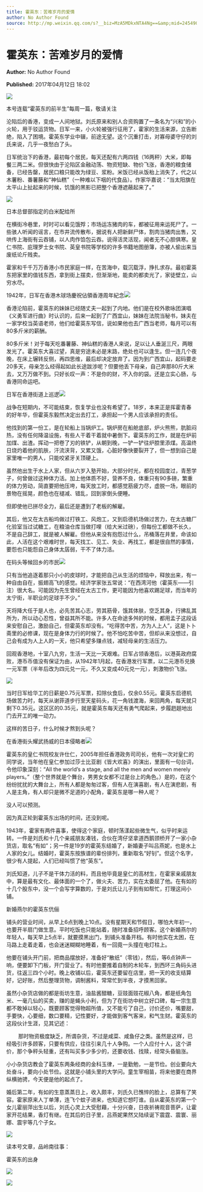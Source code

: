 ```yaml
---
title: 霍英东：苦难岁月的爱情
author: No Author Found
source: http://mp.weixin.qq.com/s?__biz=MzA5MDkxNTA4Ng==&amp;mid=2454905903&amp;idx=1&amp;sn=d778bc355640ffc117dcc7937f537158&amp;chksm=87a22c4eb0d5a5587767ad95e2805b1e1a6e029e5ac9e01d2b3edf8aa6382c12bf4525e4518d&poc_token=HJ_Do2ejHyO-wNZGG8Q1S8FdPgy1YBBEob-nUEme
---
```


# 霍英东：苦难岁月的爱情

**Author:** No Author Found

**Published:** 2017年04月12日 18:02

![](http://mmbiz.qpic.cn/mmbiz_jpg/PJWG74pLsMY6VjSs8icl92DouG8adAGS0ibIkmicA6dYrXchQel1ic3LTtD572I9r9sbW2tOnBvpibgicAXRcdc4p5aA/0?wx_fmt=jpeg)

本号连载“霍英东的前半生”每周一篇，敬请关注 

沦陷后的香港，变成一人间地狱。刘氏原来和别人合资购置了一条名为“兴和”的小火轮，用于驳运货物。日军一来，小火轮被强行征用了，霍家的生活来源，立告断绝，陷入了困境。霍英东学业中辍，前途无望。这个沉重打击，对寡母婆守仔的刘氏来说，几乎一夜愁白了头。

日军统治下的香港，最初每个居民，每天还配有六两四钱（16两秤）大米，即每餐三两二米。但很快由于沦陷区金融动荡、物资短缺、物价飞涨，香港的粮食储备，已经告罄，居民口粮只能改为绿豆、浆粉。米饭已经从饭枱上消失了，代之以木薯粉、番薯藤和“神仙糕”（一种难以下咽的代食品）。作家华嘉说：“当太阳旗在太平山上扯起来的时候，饥饿的黑影已把整个香港遮蔽起来了。”

![](http://mmbiz.qpic.cn/mmbiz_jpg/PJWG74pLsMZLngrGvZiawow1sRstvyLRia9OOOHXapibOVBiam3Q0eNS4CdoXQjG4QPkjR29UNVKE8ONkoGCdPhMJw/0?wx_fmt=jpeg)

日本总督部指定的白米配给所

在横街冷巷里，时时可以看见饿殍；市场运冻猪肉的车，都被征用来运死尸了。一些骇人听闻的谣言，在市井流传散布，据说有人把新鲜尸体，割肉当猪肉出售，又哄传上海街有云吞铺，以人肉作馅包云吞。说得活灵活现，闻者无不心胆俱寒。皇仁书院、庇理罗士女书院、英皇书院等学校的许多书籍地图册簿，亦被人偷出来当废纸论斤贱卖。

霍家和千千万万香港小市民家庭一样，在苦海中，载沉载浮，挣扎求存。最初霍英东把家里的值钱东西，拿到街上摆卖，但渐渐地，能卖的都卖光了，家徒壁立，山穷水尽。

1942年，日军在香港木球场慶祝佔領香港周年紀念![](http://mmbiz.qpic.cn/mmbiz_jpg/PJWG74pLsMZLngrGvZiawow1sRstvyLRial5ZpJcQnpS3lY7oulWndeawt2o9gbcbZvaehIvJMYdOpkjy94CmNSA/0?wx_fmt=jpeg)



香港沦陷前，霍英东的妹妹已经随丈夫一起到了内地。他们是在校外歌咏团演唱《义勇军进行曲》时认识的，后来一起到了广西宜山，妹妹在法院当秘书，妹夫在一家学校当英语老师，他们给霍英东写信，说如果他也去广西当老师，每月可以有80多斤米的薪酬。

80多斤米！对于每天吃番薯藤、神仙糕的香港人来说，足以让人垂涎三尺，两眼发光了。霍英东大喜过望，真是穷途未必是末路，绝处也可以逢生。但一连几个夜晚，在床上辗转反侧，再四思维，最后却决定放弃了。因为到广西宜山，起码要走20多天，母亲怎么经得起如此长途跋涉呢？但要他丢下母亲，自己奔那80斤大米去，又万万做不到。只好长叹一声：不是你的财，不入你的袋。还是立实心肠，与香港同命运吧。

日军在香港街道上巡逻![](http://mmbiz.qpic.cn/mmbiz_jpg/PJWG74pLsMZLngrGvZiawow1sRstvyLRiaVU3nCsROch4wwU7iawwPlJeJuPtNDQQg9aMrkCiagcg7mwZLicNvIJrsQ/0?wx_fmt=jpeg)



战争在短期内，不可能结束，恢复学业也没有希望了。18岁，本来正是挥霍青春的好年华，但霍英东毅然决定出去打工，承担起一个男人应该承担的责任。

他找到的第一份工，是在轮船上当锅炉工。锅炉房在船舱底部，炉火熊熊，肮脏闷热，没有任何降温设施，有些人干着干着就中暑倒下。霍英东的工作，就是在炉前加煤、出渣。挥动一把卷了刃的铁铲，从朝到晚，一铲一铲往炉腔里添煤。高温终日烧灼着他的肌肤，汗流浃背，又累又饿，心脏好像快要裂开了，但一想到自己是家里唯一的男人，只能咬紧牙关顶硬上。

虽然他出生于水上人家，但从六岁入塾开始，大部分时光，都在校园度过，青葱学子，何曾做过这种体力活。加上他体质不好，营养不良，体重只有90多磅，繁重的体力劳动，简直要把他压垮，每天放工时，都感觉筋疲力尽，虚脱一场，眼前的景物在摇晃，颜色也在褪减、错乱，回到家倒头便睡。

但即使他已拼尽全力，最后还是遭到了老板的解雇。

其后，他又在太古船坞做过打铁工、风炮工，又到启德机场做过苦力，在太古糖厂化验室当过试糖工，在粮油仓库当做打哩（给大米过磅），但每份工都做不长久，不是自己辞工，就是被人解雇。但他从来没有抱怨过什么，吊桶落在井里，命该如此，人活在这个艰难时世，每天找工、见工、失业、再找工，都是很自然的事情，要怨也只能怨自己身体太孱弱，干不了体力活。

在码头等候回乡的市民![](http://mmbiz.qpic.cn/mmbiz_jpg/PJWG74pLsMZLngrGvZiawow1sRstvyLRiaI4CpfX5x4gZoTUmkIvR1TRJvs68enbLpdoy2ZgkVicuJhjpPibBcyLsA/0?wx_fmt=jpeg)



只有当他追逐着那只小小的皮球时，才能把自己从生活的烦恼中，释放出来，有一种自由自在，振翅高飞的感觉。经济学家张五常说：“在西湾河他（霍英东——引注）很大名。可能因为先生曾经在太古工作，更可能因为他喜欢踢足球，而当年的太宁街，半职业的足球手不少。”

天将降大任于是人也，必先苦其心志，劳其筋骨，饿其体肤，空乏其身，行拂乱其所为，所以动心忍性，曾益其所不能。许多人在命途多舛的时候，都用孟子这段话来安慰自己，激励自己，但霍英东却没有。“吃得苦中苦，方为人上人”，这是卜卜斋里的必修课，现在是身体力行的时候了。他不怕吃苦中苦，但却从来没想过，自己会有成为人上人的一天，他只希望多赚点钱，减轻母亲的生活压力。

回观香港地，十室八九穷，生活一天比一天艰难。日军占领香港后，以港英政府腐败，港币币值没有保证为由，从1942年1月起，在香港发行军票，以二元港币兑换一元军票（半年后改为四元兑一元，不久又变成40元兑一元），刺激物价飞涨。

![](http://mmbiz.qpic.cn/mmbiz_jpg/PJWG74pLsMZLngrGvZiawow1sRstvyLRiacESLOMObjJycoEHPrHZAvL1hhfQrCmWYN3Y3lcGibZoLCxvGENsjAuA/0?wx_fmt=jpeg)

当时日军给华工的日薪是0.75元军票，扣除伙食后，仅余0.55元。霍英东启德机场做苦力时，每天从谢菲道步行至天星码头，花一角钱渡海，来回两角，每天就只剩下0.35元。这区区的0.35元，就是霍英东每天还有勇气爬起来，步履趔趄地出门去开工的唯一动力。

这样的苦日子，什么时候才熬到头呢？

在香港街头耀武扬威的日本侵略者![](http://mmbiz.qpic.cn/mmbiz_jpg/PJWG74pLsMZLngrGvZiawow1sRstvyLRiaJlAxdtE9vwo6tSH2ewsGToP0dNAtYc7q48QOwfZseZHeabad9hcmUw/0?wx_fmt=jpeg)



霍英东的皇仁书院校友许仕仁，2005年担任香港政务司司长，他有一次对皇仁的同学说，当年他在皇仁参加过莎士比亚剧《皆大欢喜》的演出，里面有一句台词，令他印象深刻：“All the world’s a stage, and all the men and women merely players。”（整个世界就是个舞台，男男女女都不过是台上的角色。）是的，在这个纷纷扰扰的大舞台上，所有人都是匆匆过客，但有人在演喜剧，有人在演悲剧，有人是主角，有人却只是微不足道的小配角，霍英东是哪一种人呢？

没人可以预测。

因为真正轮到霍英东出场的时间，还没到呢。

1943年，霍家有两件喜事，使得这个家庭，顿时荡漾起些微生气，似乎时来运转。一件是刘氏和十几个亲戚朋友凑钱，合伙在湾仔坚拿道西鹅颈桥开了一家小杂货店，取名“有如”；另一件是19岁的霍英东结婚了，新婚妻子叫吕燕妮，也是水上人家的女儿。结婚时，霍英东按族谱的辈份排列，重新取名“好钊”。但这个名字，很少有人提起，人们已经叫惯了他“英东”。

刘氏知道，儿子不是干体力活的料，而且他毕竟是皇仁的高材生，在霍家亲戚朋友中，算是最有文化、最体面的一个了，做火夫、苦力，实在太委屈了他。在有如的十几个股东中，没一个会写字算数的，于是刘氏让儿子到有如帮忙，打理这间小铺。

新婚燕尔的霍英东伉俪

铺头的营业时间，从早上6点到晚上10点。没有星期天和节假日，哪怕大年初一，也要开半扇门做生意。平时吃饭也只能站着，随时准备招呼顾客。这个新婚燕尔的年轻人，每天早上5点半，就要摸黑出门，到铺头准备开档。有时他实在太困，在马路上走着走着，也会迷迷糊糊地睡着，有一回竟一头撞在电灯柱上。

他要在铺头开门前，把商品摆放好，准备好“散纸”（零钱），然后，等6点钟声一响，便要卸下门板，开门营业了。有时他要推着自制的木轮车，到西环三角码头进货，往返三四个小时。晚上收铺以后，霍英东还要留在店里，把一天的收支结算好，记好账，然后整理货物，调制酱料，常常忙到半夜，才摸黑回家。

虽然小杂货店做的都是街坊生意，油盐酱醋糖，豆豉面豉花椒八角，都是纸角包米、一毫几仙的买卖，赚的是蝇头小利，但为了在街坊中树立好口碑，每一宗生意都不敢掉以轻心，既要顾客觉得物超所值，又不能亏了自己，讨价还价，嘴要甜，手要快，心要细，数口要精，记性要好，才能做到客气客来，和气生财。霍英东的这段伙计生涯，见其记述：

        那时物资极度缺乏，所谓杂货，不过是咸菜、咸鱼仔之类。虽然是这样，已经吸引许多顾客，只要有供应，往往引来几十人争购。一个人应付十人，这个讲价，那个争秤头轻重，还有叫买多少多少的，还要收钱、找赎，经常头昏脑涨。

小小杂货店教会了霍英东两条经商的金科玉律，一是勤勉，一是节俭。创业要向大处奋斗，要向小处节俭。这就是小铺头里的大学问。童生宰相苗，将来他要在商界纵横驰骋，今天便是他的起点了。

婚后第二年，有如的生意蒸蒸日上，收入颇丰，刘氏久已憔悴的脸上，总算有了笑容。霍家原来人丁单薄，连飞个蚊子进来，也知道它想叮谁。自从霍英东的第一个女儿霍丽萍出生以后，刘氏心灵上大受慰藉，十分兴奋，日夜祈祷观音菩萨，让霍家开花结果，香灯有继。在其后的日子里，吕燕妮果然又陆续诞下震霆、震寰、丽娜、震宇等几个子女。

![](http://mmbiz.qpic.cn/mmbiz_gif/PJWG74pLsMYf2b50xFTbTsibmjv5gNVOxZegUj8mrKtpuzCpBAYnQw9duHfIcNnUzicicnGUSv4EWPSTRAPvV9g3w/0?wx_fmt=gif)

读本号文章，品岭南往事：

霍英东的出身

![](http://mmbiz.qpic.cn/mmbiz_jpg/PJWG74pLsMb6dK1ibnaNuvVVZIJnyKV9u0tlEicX8MhtQ8ndvcmaibREFrU45vDEl1Vfzc0xPVFSdic5Pc3pu7n9Cg/0?wx_fmt=jpeg)

![](http://mmbiz.qpic.cn/mmbiz/R9TMIsEQ2a8rKSicdVHKZzLfgwVf3xyfslmcuSZ9rV46rmJMZA8g7947S1HjQetL1ePAAFjlcb3anNybARJlaWQ/640)



